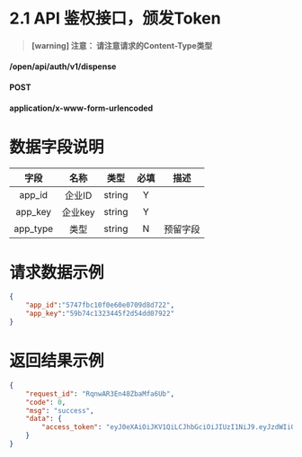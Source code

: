 # 2.1 API 鉴权接口，颁发Token


> #### **[warning] 注意： 请注意请求的Content-Type类型**


<!-- sec data-title="接口请求地址" data-id="url" ces-->
#### /open/api/auth/v1/dispense
<!--endsec-->

<!-- sec data-title="接口请求方式" data-id="method" ces-->
#### POST
<!--endsec-->

<!-- sec data-title="Content-Type" data-id="contentType" ces-->
#### application/x-www-form-urlencoded
<!--endsec-->

数据字段说明
===

| 字段 | 名称 | 类型 | 必填 | 描述 |
| :---:| :---: | :---: | :---: | :---: |
| app\_id | 企业ID | string | Y |  |
| app\_key | 企业key | string | Y |  |
| app\_type | 类型 | string | N | 预留字段 |

请求数据示例
===

```json
{
    "app_id":"5747fbc10f0e60e0709d8d722",
    "app_key":"59b74c1323445f2d54dd07922"
}
```

返回结果示例
===

```json
{
    "request_id": "RqnwAR3En48ZbaMfa6Ub",
    "code": 0,
    "msg": "success",
    "data": {
        "access_token": "eyJ0eXAiOiJKV1QiLCJhbGciOiJIUzI1NiJ9.eyJzdWIiOiJ0b2tlbiIsImFwcElkIjoiNTc0N2ZiYzEwZjBlNjBlMDcwOWQ4ZDdkIiwiaXNzIjoiYXBpIiwiZXhwIjoxNTA3NTE1ODQ5LCJqdGkiOiI1OWNkYWVjOTIyZTlmMTRlNmI0YTkwNTIifQ.oPgr-a_95RxyZqMj2pzeOBb4vfMCz0ACED2L-fWIdnU"
    }
}
```